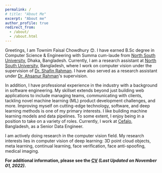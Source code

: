 ```yaml
---
permalink: /
# title: "About Me"
excerpt: "About me"
author_profile: true
redirect_from: 
  - /about/
  - /about.html
---
```


Greetings, I am Townim Faisal Chowdhury 😊. I have earned B.Sc degree in Computer Science & Engineering with Summa cum-laude from [North South University](http://www.northsouth.edu/), Dhaka, Bangladesh. Currently, I am a research assistant at [North South University](http://www.northsouth.edu/), Bangladesh, where I work on computer vision under the supervision of [Dr. Shafin Rahman](https://scholar.google.com/citations?user=Pe8C-SUAAAAJ&hl=en). I have also served as a research assistant under [Dr. Ahsanur Rahman](https://sites.google.com/site/rahmanmahsanur)'s supervision. 

In addition, I have professional experience in the industry with a background in software engineering. My skillset extends beyond just building web applications to include managing teams, communicating with clients, tackling novel machine learning (ML) product development challenges, and more. Improving myself on cutting-edge technology, software, and deep learning methods is one of my primary interests. I like building machine learning models and data pipelines. To some extent, I enjoy being in a position to take on a variety of roles. Currently, I work at [Cefalo](https://www.cefalo.com/en/), Bangladesh, as a Senior Data Engineer. 


I am actively doing research in the computer vision field. My research interests lies in computer vision of deep learning: 3D point cloud objects, meta learning, continual learning, face verification, face anti-spoofing, medical imaging. 

**For additional information, please see the [CV](https://drive.google.com/file/d/1imV2NKStrdlXyBuCe2uPnwVwT2pd2UT6/view?usp=sharing) _(Last Updated on November 01, 2022)_.**